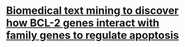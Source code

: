 # [Biomedical text mining to discover how BCL-2 genes interact with family genes to regulate apoptosis](https://github.com/MingChen0919/COSC526-class-project/blob/master/COSC526-project-presentation.pdf)
